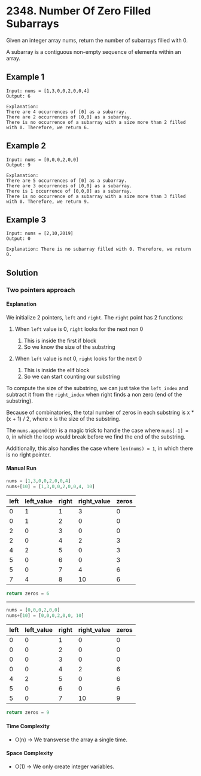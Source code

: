 # 2348. Number Of Zero Filled Subarrays

Given an integer array nums, return the number of subarrays filled with 0.

A subarray is a contiguous non-empty sequence of elements within an array.

## Example 1

```shell
Input: nums = [1,3,0,0,2,0,0,4]
Output: 6

Explanation: 
There are 4 occurrences of [0] as a subarray.
There are 2 occurrences of [0,0] as a subarray.
There is no occurrence of a subarray with a size more than 2 filled with 0. Therefore, we return 6.
```

## Example 2

```shell
Input: nums = [0,0,0,2,0,0]
Output: 9

Explanation:
There are 5 occurrences of [0] as a subarray.
There are 3 occurrences of [0,0] as a subarray.
There is 1 occurrence of [0,0,0] as a subarray.
There is no occurrence of a subarray with a size more than 3 filled with 0. Therefore, we return 9.
```

## Example 3

```shell
Input: nums = [2,10,2019]
Output: 0

Explanation: There is no subarray filled with 0. Therefore, we return 0.

```

## Solution

### Two pointers approach

#### Explanation

We initialize 2 pointers, `left` and `right`.
The `right` point has 2 functions:

1. When `left` value is 0, `right` looks for the next non 0
    1. This is inside the first if block
    2. So we know the size of the substring

2. When `left` value is not 0, `right` looks for the next 0
    1. This is inside the elif block
    2. So we can start counting our substring

To compute the size of the substring,
we can just take the `left_index` and subtract it from the `right_index`
when right finds a non zero (end of the substring).

Because of combinatories, the total number of zeros in each substring is
x * (x + 1) / 2, where x is the size of the substring.

The `nums.append(10)` is a magic trick to handle the case where
`nums[-1] = 0`, 
in which the loop would break before we find the end of the substring.

Additionally, this also handles the case where `len(nums) = 1`, 
in which there is no right pointer.

#### Manual Run

```python
nums = [1,3,0,0,2,0,0,4]
nums+[10] = [1,3,0,0,2,0,0,4, 10]
```

left | left_value | right | right_value | zeros
--- | --- | --- | --- | ---
0 | 1 | 1 | 3 | 0
0 | 1 | 2 | 0 | 0
2 | 0 | 3 | 0 | 0
2 | 0 | 4 | 2 | 3
4 | 2 | 5 | 0 | 3
5 | 0 | 6 | 0 | 3
5 | 0 | 7 | 4 | 6
7 | 4 | 8 | 10 | 6

```python
return zeros = 6
```

---

```python
nums = [0,0,0,2,0,0]
nums+[10] = [0,0,0,2,0,0, 10]
```

left | left_value | right | right_value | zeros
--- | --- | --- | --- | ---
0 | 0 | 1 | 0 | 0
0 | 0 | 2 | 0 | 0
0 | 0 | 3 | 0 | 0
0 | 0 | 4 | 2 | 6
4 | 2 | 5 | 0 | 6
5 | 0 | 6 | 0 | 6
5 | 0 | 7 | 10 | 9

```python
return zeros = 9
```

#### Time Complexity

- O(n) -> We transverse the array a single time.

#### Space Complexity

- O(1) -> We only create integer variables.
